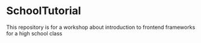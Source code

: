 # SchoolTutorial
This repository is for a workshop about introduction to frontend frameworks for a high school class